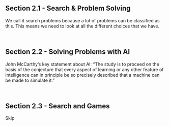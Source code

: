 ## Section 2.1 - Search & Problem Solving
We call it search problems because a lot of problems can be classified as this. This means we need to look at all the different choices that we have. 

<br>

## Section 2.2 - Solving Problems with AI
John McCarthy’s key statement about AI:  “The study is to proceed on the basis of the conjecture that every aspect of learning or any other feature of intelligence can in principle be so precisely described that a machine can be made to simulate it.”

<br>

## Section 2.3 - Search and Games
Skip
